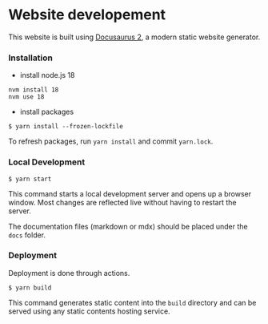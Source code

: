 # Website developement

This website is built using [Docusaurus 2](https://docusaurus.io/), a modern static website generator.

### Installation

-   install node.js 18

```
nvm install 18
nvm use 18
```

-   install packages

```
$ yarn install --frozen-lockfile
```

To refresh packages, run `yarn install` and commit `yarn.lock`.

### Local Development

```
$ yarn start
```

This command starts a local development server and opens up a browser window. Most changes are reflected live without having to restart the server.

The documentation files (markdown or mdx) should be placed under the `docs` folder.

### Deployment

Deployment is done through actions.


```
$ yarn build
```

This command generates static content into the `build` directory and can be served using any static contents hosting service.

